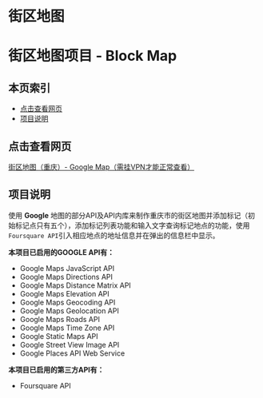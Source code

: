 街区地图
=======
# 街区地图项目 - Block Map

## <i class="icon-list"></i> 本页索引

* [点击查看网页](#点击查看网页)
* [项目说明](#项目说明)

## 点击查看网页

[街区地图（重庆）- Google Map（需挂VPN才能正常查看）](https://vernonn.github.io/udacity/project-four/index)

## 项目说明

使用 **Google** 地图的部分API及API内库来制作重庆市的街区地图并添加标记（初始标记点只有五个），添加标记列表功能和输入文字查询标记地点的功能，使用`Foursquare API`引入相应地点的地址信息并在弹出的信息栏中显示。


**本项目已启用的GOOGLE API有：**
-  Google Maps JavaScript API
-  Google Maps Directions API
-  Google Maps Distance Matrix API
-  Google Maps Elevation API
-  Google Maps Geocoding API
-  Google Maps Geolocation API
-  Google Maps Roads API
-  Google Maps Time Zone API
-  Google Static Maps API
-  Google Street View Image API
-  Google Places API Web Service

**本项目已启用的第三方API有：**
-  Foursquare API

